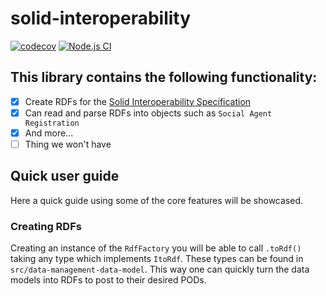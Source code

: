 # solid-interoperability
[![codecov](https://codecov.io/gh/cs-23-sw7-07/solid-interoperability/graph/badge.svg?token=N9ZdihkM4n)](https://codecov.io/gh/cs-23-sw7-07/solid-interoperability) 
[![Node.js CI](https://github.com/cs-23-sw7-07/solid-interoperability/actions/workflows/node.js.yml/badge.svg)](https://github.com/cs-23-sw7-07/solid-interoperability/actions/workflows/node.js.yml)

## This library contains the following functionality:
- [x] Create RDFs for the [Solid Interoperability Specification](https://solid.github.io/data-interoperability-panel/specification/)
- [x] Can read and parse RDFs into objects such as `Social Agent Registration`
- [x] And more...
- [ ] Thing we won't have

## Quick user guide
Here a quick guide using some of the core features will be showcased.
### Creating RDFs
Creating an instance of the `RdfFactory` you will be able to call `.toRdf()` taking any type which implements `ItoRdf`. These types can be found in `src/data-management-data-model`. This way one can quickly turn the data models into RDFs to post to their desired PODs.
